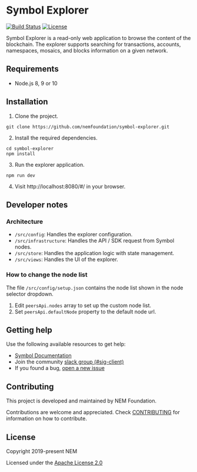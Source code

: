 # Symbol Explorer

[![Build Status](https://travis-ci.com/nemfoundation/symbol-explorer.svg?branch=master)](https://travis-ci.com/nemfoundation/symbol-explorer)
[![License](https://img.shields.io/badge/License-Apache%202.0-blue.svg)](https://opensource.org/licenses/Apache-2.0)

Symbol Explorer is a read-only web application to browse the content of the blockchain. The explorer supports searching for transactions, accounts, namespaces, mosaics, and blocks information on a given network.

## Requirements

- Node.js 8, 9 or 10

## Installation

1. Clone the project.

```
git clone https://github.com/nemfoundation/symbol-explorer.git
```

2. Install the required dependencies.

```
cd symbol-explorer
npm install
```

3. Run the explorer application.

```
npm run dev
```

4. Visit http://localhost:8080/#/ in your browser.

## Developer notes

### Architecture

* `/src/config`: Handles the explorer configuration.
* `/src/infrastructure`: Handles the API / SDK request from Symbol nodes.
* `/src/store`: Handles the application logic with state management.
* `/src/views`: Handles the UI of the explorer.

### How to change the node list

The file `/src/config/setup.json` contains the node list shown in the node selector dropdown.

1. Edit `peersApi.nodes` array to set up the custom node list.
2. Set `peersApi.defaultNode` property to the default node url.

## Getting help

Use the following available resources to get help:

- [Symbol Documentation][docs]
- Join the community [slack group (#sig-client)][slack]
- If you found a bug, [open a new issue][issues]

## Contributing

This project is developed and maintained by NEM Foundation.

Contributions are welcome and appreciated.
Check [CONTRIBUTING](CONTRIBUTING.md) for information on how to contribute.

## License

Copyright 2019-present NEM

Licensed under the [Apache License 2.0](LICENSE)

[self]: https://github.com/nemfoundation/symbol-explorer
[docs]: https://nemtech.github.io
[issues]: https://github.com/nemfoundation/symbol-explorer/issues
[slack]: https://join.slack.com/t/nem2/shared_invite/enQtMzY4MDc2NTg0ODgyLWZmZWRiMjViYTVhZjEzOTA0MzUyMTA1NTA5OWQ0MWUzNTA4NjM5OTJhOGViOTBhNjkxYWVhMWRiZDRkOTE0YmU
